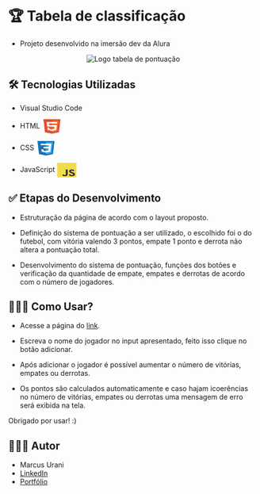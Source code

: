 # 🏆 Tabela de classificação

- Projeto desenvolvido na imersão dev da Alura

<div align="center">
    <img width="300" src="https://i.imgur.com/riAZKUk.png" alt="Logo tabela de pontuação"/>
</div>

## 🛠 Tecnologias Utilizadas

- Visual Studio Code

- HTML <img align="center" alt="Marcus-HTML" height="30" width="40" src="https://raw.githubusercontent.com/devicons/devicon/master/icons/html5/html5-original.svg">

- CSS <img align="center" alt="Marcus-CSS" height="30" width="40" src="https://raw.githubusercontent.com/devicons/devicon/master/icons/css3/css3-original.svg">

- JavaScript <img align="center" alt="Marcus-JS" height="30" width="40" src="https://raw.githubusercontent.com/devicons/devicon/master/icons/javascript/javascript-original.svg">

## ✅ Etapas do Desenvolvimento

- Estruturação da página de acordo com o layout proposto.

- Definição do sistema de pontuação a ser utilizado, o escolhido foi o do futebol, com vitória valendo 3 pontos, empate 1 ponto e derrota não altera a pontuação total.

- Desenvolvimento do sistema de pontuação, funções dos botões e verificação da quantidade de empate, empates e derrotas de acordo com o número de jogadores.

## 👨🏻‍💻 Como Usar?

- Acesse a página do [link](https://pontuacao.netlify.app).

- Escreva o nome do jogador no input apresentado, feito isso clique no botão adicionar.

- Após adicionar o jogador é possível aumentar o número de vitórias, empates ou derrotas.

- Os pontos são calculados automaticamente e caso hajam icoerências no número de vitórias, empates ou derrotas uma mensagem de erro será exibida na tela.

Obrigado por usar! :)

## 🙋🏻‍♂️ Autor

- Marcus Urani
- [LinkedIn](https://likedin.com/in/marcusurani)
- [Portfólio](https://marcusurani.netlify.app)

